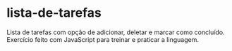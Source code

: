 # lista-de-tarefas
Lista de tarefas com opção de adicionar, deletar e marcar como concluído. Exercício feito com JavaScript para treinar e praticar a linguagem.
